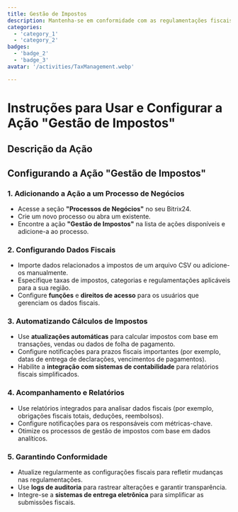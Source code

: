 ```yaml
---
title: Gestão de Impostos
description: Mantenha-se em conformidade com as regulamentações fiscais e simplifique as declarações.
categories: 
  - 'category_1'
  - 'category_2'
badges: 
  - 'badge_2'
  - 'badge_3'
avatar: '/activities/TaxManagement.webp'

---
```

# Instruções para Usar e Configurar a Ação "Gestão de Impostos"

## Descrição da Ação

## **Configurando a Ação "Gestão de Impostos"**

### 1. Adicionando a Ação a um Processo de Negócios
- Acesse a seção **"Processos de Negócios"** no seu Bitrix24.
- Crie um novo processo ou abra um existente.
- Encontre a ação **"Gestão de Impostos"** na lista de ações disponíveis e adicione-a ao processo.

### 2. Configurando Dados Fiscais
- Importe dados relacionados a impostos de um arquivo CSV ou adicione-os manualmente.
- Especifique taxas de impostos, categorias e regulamentações aplicáveis para a sua região.
- Configure **funções** e **direitos de acesso** para os usuários que gerenciam os dados fiscais.

### 3. Automatizando Cálculos de Impostos
- Use **atualizações automáticas** para calcular impostos com base em transações, vendas ou dados de folha de pagamento.
- Configure notificações para prazos fiscais importantes (por exemplo, datas de entrega de declarações, vencimentos de pagamentos).
- Habilite a **integração com sistemas de contabilidade** para relatórios fiscais simplificados.

### 4. Acompanhamento e Relatórios
- Use relatórios integrados para analisar dados fiscais (por exemplo, obrigações fiscais totais, deduções, reembolsos).
- Configure notificações para os responsáveis com métricas-chave.
- Otimize os processos de gestão de impostos com base em dados analíticos.

### 5. Garantindo Conformidade
- Atualize regularmente as configurações fiscais para refletir mudanças nas regulamentações.
- Use **logs de auditoria** para rastrear alterações e garantir transparência.
- Integre-se a **sistemas de entrega eletrônica** para simplificar as submissões fiscais.
